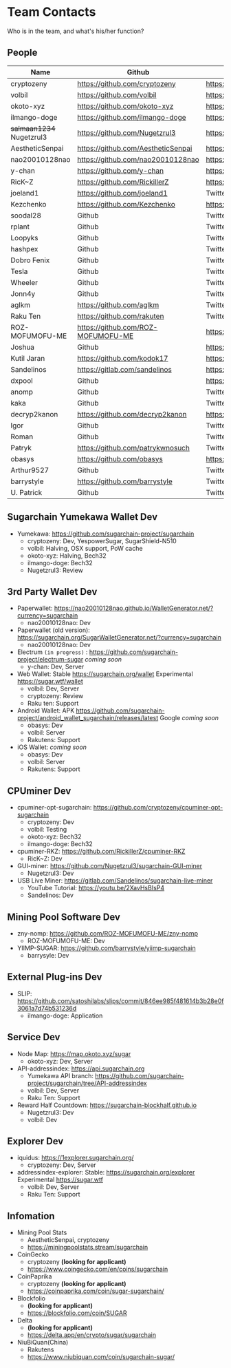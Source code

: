 # Team Contacts
Who is in the team, and what's his/her function?


## People
Name | Github | Twitter | Keybase | 
--|--|--|--| 
cryptozeny | https://github.com/cryptozeny | https://twitter.com/cryptozeny | https://keybase.io/cryptozeny | 
volbil | https://github.com/volbil | https://twitter.com/volbil | https://keybase.io/volbil | 
okoto-xyz | https://github.com/okoto-xyz | https://twitter.com/okoto_xyz | Keybase | 
ilmango-doge | https://github.com/ilmango-doge | https://twitter.com/ilmango_doge | https://keybase.io/ilmang0 | 
~~salmaan1234~~ Nugetzrul3 | https://github.com/Nugetzrul3 | https://twitter.com/SNagoormira | https://keybase.io/nugetzrul3 | 
AestheticSenpai | https://github.com/AestheticSenpai | https://twitter.com/AestheticSenpa1 | Keybase | 
nao20010128nao | https://github.com/nao20010128nao | https://twitter.com/2ndLesmi | Keybase | 
y-chan | https://github.com/y-chan | https://twitter.com/Xperia_Build_Y | Keybase | 
RicK~Z | https://github.com/RickillerZ | https://twitter.com/RickillerZ | Keybase | 
joeland1 | https://github.com/joeland1 | Twitter | Keybase | 
Kezchenko | https://github.com/Kezchenko | https://twitter.com/16bitbastard | Keybase | 
soodal28 | Github | Twitter | Keybase | 
rplant | Github | Twitter | Keybase | 
Loopyks | Github | Twitter | Keybase | 
hashpex | Github | Twitter | Keybase | 
Dobro Fenix | Github | Twitter | Keybase | 
Tesla | Github | Twitter | https://keybase.io/teslasesla | 
Wheeler | Github | Twitter | Keybase | 
Jonn4y | Github | Twitter | Keybase | 
aglkm | https://github.com/aglkm | Twitter | Keybase | 
Raku Ten | https://github.com/rakuten | Twitter | Keybase | 
ROZ-MOFUMOFU-ME | https://github.com/ROZ-MOFUMOFU-ME | https://twitter.com/ROZ_mofumofu_me | Keybase | 
Joshua | Github | https://twitter.com/MiningLoud | Keybase | 
Kutil Jaran | https://github.com/kodok17 | https://twitter.com/echo_agoes | Keybase | 
Sandelinos | https://gitlab.com/sandelinos | https://twitter.com/Sandelinos144 | Keybase | 
dxpool | Github | https://twitter.com/DxPool3 | Keybase | 
anomp | Github | Twitter | Keybase | 
kaka | Github | Twitter | Keybase | 
decryp2kanon | https://github.com/decryp2kanon | https://twitter.com/decryp2kanon | https://keybase.io/decryp2kanon | 
Igor | Github | Twitter | Keybase | 
Roman | Github | Twitter | Keybase | 
Patryk | https://github.com/patrykwnosuch | Twitter | Keybase | 
obasys | https://github.com/obasys | https://twitter.com/basystiuk | Keybase | 
Arthur9527 | Github | Twitter | Keybase | 
barrystyle | https://github.com/barrystyle | Twitter | Keybase | 
U. Patrick | Github | Twitter | Keybase | 


## Sugarchain Yumekawa Wallet Dev
  - Yumekawa: https://github.com/sugarchain-project/sugarchain
    * cryptozeny: Dev, YespowerSugar, SugarShield-N510
    * volbil: Halving, OSX support, PoW cache
    * okoto-xyz: Halving, Bech32
    * ilmango-doge: Bech32
    * Nugetzrul3: Review


## 3rd Party Wallet Dev
  - Paperwallet: https://nao20010128nao.github.io/WalletGenerator.net/?currency=sugarchain
    * nao20010128nao: Dev
  - Paperwallet (old version): https://sugarchain.org/SugarWalletGenerator.net/?currency=sugarchain
    * nao20010128nao: Dev
  - Electrum `(in progress)` : https://github.com/sugarchain-project/electrum-sugar *coming soon*
    * y-chan: Dev, Server
  - Web Wallet: Stable https://sugarchain.org/wallet Experimental https://sugar.wtf/wallet
    * volbil: Dev, Server
    * cryptozeny: Review
    * Raku ten: Support
  - Android Wallet: APK https://github.com/sugarchain-project/android_wallet_sugarchain/releases/latest Google *coming soon*
    * obasys: Dev
    * volbil: Server
    * Rakutens: Support
  - iOS Wallet: *coming soon*
    * obasys: Dev
    * volbil: Server
    * Rakutens: Support


## CPUminer Dev
  - cpuminer-opt-sugarchain: https://github.com/cryptozeny/cpuminer-opt-sugarchain
    * cryptozeny: Dev
    * volbil: Testing
    * okoto-xyz: Bech32
    * ilmango-doge: Bech32
  - cpuminer-RKZ: https://github.com/RickillerZ/cpuminer-RKZ
    * RicK~Z: Dev
  - GUI-miner: https://github.com/Nugetzrul3/sugarchain-GUI-miner
    * Nugetzrul3: Dev
  - USB Live Miner: https://gitlab.com/Sandelinos/sugarchain-live-miner
    * YouTube Tutorial: https://youtu.be/2XavHsBIsP4
    * Sandelinos: Dev


## Mining Pool Software Dev
  - zny-nomp: https://github.com/ROZ-MOFUMOFU-ME/zny-nomp
    * ROZ-MOFUMOFU-ME: Dev
  - YIIMP-SUGAR: https://github.com/barrystyle/yiimp-sugarchain
    * barrysyle: Dev

## External Plug-ins Dev
  - SLIP: https://github.com/satoshilabs/slips/commit/846ee985f481614b3b28e0f3061a7d74b531236d
    * ilmango-doge: Application


## Service Dev
  - Node Map: https://map.okoto.xyz/sugar
    * okoto-xyz: Dev, Server
  - API-addressindex: https://api.sugarchain.org
    * Yumekawa API branch: https://github.com/sugarchain-project/sugarchain/tree/API-addressindex
    * volbil: Dev, Server
    * Raku Ten: Support
  - Reward Half Countdown: https://sugarchain-blockhalf.github.io
    * Nugetzrul3: Dev
    * volbil: Dev


## Explorer Dev
  - iquidus: https://1explorer.sugarchain.org/
    * cryptozeny: Dev, Server
  - addressindex-explorer: Stable: https://sugarchain.org/explorer Experimental https://sugar.wtf
    * volbil: Dev, Server
    * Raku Ten: Support


## Infomation
  - Mining Pool Stats
    * AestheticSenpai, cryptozeny
    * https://miningpoolstats.stream/sugarchain
  - CoinGecko
    * cryptozeny **(looking for applicant)**
    * https://www.coingecko.com/en/coins/sugarchain
  - CoinPaprika
    * cryptozeny **(looking for applicant)**
    * https://coinpaprika.com/coin/sugar-sugarchain/
  - Blockfolio
    * **(looking for applicant)**
    * https://blockfolio.com/coin/SUGAR
  - Delta
    * **(looking for applicant)**
    * https://delta.app/en/crypto/sugar/sugarchain
  - NiuBiQuan(China)
    * Rakutens
    * https://www.niubiquan.com/coin/sugarchain-sugar/

